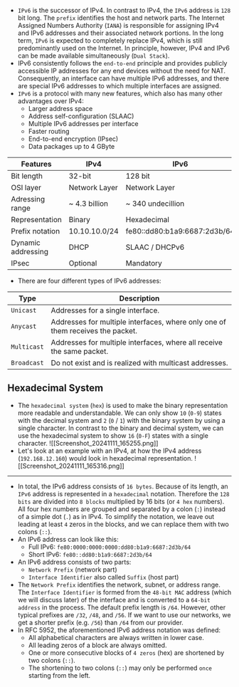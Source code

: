 - `IPv6` is the successor of IPv4. In contrast to IPv4, the `IPv6` address is `128` bit long. The `prefix` identifies the host and network parts. The Internet Assigned Numbers Authority (`IANA`) is responsible for assigning IPv4 and IPv6 addresses and their associated network portions. In the long term, `IPv6` is expected to completely replace IPv4, which is still predominantly used on the Internet. In principle, however, IPv4 and IPv6 can be made available simultaneously (`Dual Stack`).
- IPv6 consistently follows the `end-to-end` principle and provides publicly accessible IP addresses for any end devices without the need for NAT. Consequently, an interface can have multiple IPv6 addresses, and there are special IPv6 addresses to which multiple interfaces are assigned.
- `IPv6` is a protocol with many new features, which also has many other advantages over IPv4:
	- Larger address space
	- Address self-configuration (SLAAC)
	- Multiple IPv6 addresses per interface
	- Faster routing
	- End-to-end encryption (IPsec)
	- Data packages up to 4 GByte

| **Features** | **IPv4** | **IPv6** |
| --- | --- | --- |
| Bit length | 32-bit | 128 bit |
| OSI layer | Network Layer | Network Layer |
| Adressing range | ~ 4.3 billion | ~ 340 undecillion |
| Representation | Binary | Hexadecimal |
| Prefix notation | 10.10.10.0/24 | fe80::dd80:b1a9:6687:2d3b/64 |
| Dynamic addressing | DHCP | SLAAC / DHCPv6 |
| IPsec | Optional | Mandatory |
- There are four different types of IPv6 addresses:

| **Type** | **Description** |
| --- | --- |
| `Unicast` | Addresses for a single interface. |
| `Anycast` | Addresses for multiple interfaces, where only one of them receives the packet. |
| `Multicast` | Addresses for multiple interfaces, where all receive the same packet. |
| `Broadcast` | Do not exist and is realized with multicast addresses. |


## Hexadecimal System
- The `hexadecimal system` (`hex`) is used to make the binary representation more readable and understandable. We can only show `10` (`0-9`) states with the decimal system and `2` (`0` / `1`) with the binary system by using a single character. In contrast to the binary and decimal system, we can use the hexadecimal system to show `16` (`0-F`) states with a single character.
![[Screenshot_20241111_165255.png]]
- Let's look at an example with an IPv4, at how the IPv4 address (`192.168.12.160`) would look in hexadecimal representation.
![[Screenshot_20241111_165316.png]]
---

- In total, the IPv6 address consists of `16 bytes`. Because of its length, an `IPv6` address is represented in a `hexadecimal` notation. Therefore the `128 bits` are divided into `8 blocks` multiplied by 16 bits (or `4 hex` numbers). All four hex numbers are grouped and separated by a colon (`:`) instead of a simple dot (`.`) as in IPv4. To simplify the notation, we leave out leading at least `4` zeros in the blocks, and we can replace them with two colons (`::`).
- An IPv6 address can look like this:
	- Full IPv6: `fe80:0000:0000:0000:dd80:b1a9:6687:2d3b/64`
	- Short IPv6: `fe80::dd80:b1a9:6687:2d3b/64`
- An IPv6 address consists of two parts:
	- `Network Prefix` (network part)
	- `Interface Identifier` also called `Suffix` (host part)
- The `Network Prefix` identifies the network, subnet, or address range. The `Interface Identifier` is formed from the `48-bit MAC` address (which we will discuss later) of the interface and is converted to a `64-bit address` in the process. The default prefix length is `/64`. However, other typical prefixes are `/32`, `/48`, and `/56`. If we want to use our networks, we get a shorter prefix (e.g. `/56`) than `/64` from our provider.
- In RFC 5952, the aforementioned IPv6 address notation was defined:
	- All alphabetical characters are always written in lower case.
	- All leading zeros of a block are always omitted.
	- One or more consecutive blocks of `4 zeros` (hex) are shortened by two colons (`::`).
	- The shortening to two colons (`::`) may only be performed `once` starting from the left.